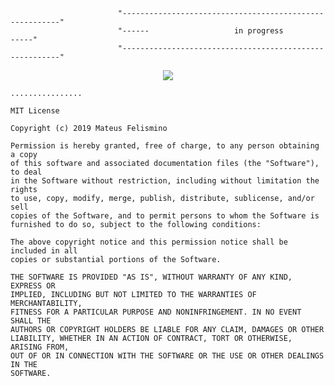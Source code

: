 
                            "--------------------------------------------------------"
                            "------                   in progress               -----"
                            "--------------------------------------------------------"
      
      

<p align="center">
  <img src = "https://i.stack.imgur.com/INdOQ.gif" align = "center" >
</p>



<!---
<p align="center">
  <img src = "https://loading.io/spinners/progress/lg.progress-bar-preloader.gif" align = "center" >
</p>
--->
```
................

MIT License

Copyright (c) 2019 Mateus Felismino

Permission is hereby granted, free of charge, to any person obtaining a copy
of this software and associated documentation files (the "Software"), to deal
in the Software without restriction, including without limitation the rights
to use, copy, modify, merge, publish, distribute, sublicense, and/or sell
copies of the Software, and to permit persons to whom the Software is
furnished to do so, subject to the following conditions:

The above copyright notice and this permission notice shall be included in all
copies or substantial portions of the Software.

THE SOFTWARE IS PROVIDED "AS IS", WITHOUT WARRANTY OF ANY KIND, EXPRESS OR
IMPLIED, INCLUDING BUT NOT LIMITED TO THE WARRANTIES OF MERCHANTABILITY,
FITNESS FOR A PARTICULAR PURPOSE AND NONINFRINGEMENT. IN NO EVENT SHALL THE
AUTHORS OR COPYRIGHT HOLDERS BE LIABLE FOR ANY CLAIM, DAMAGES OR OTHER
LIABILITY, WHETHER IN AN ACTION OF CONTRACT, TORT OR OTHERWISE, ARISING FROM,
OUT OF OR IN CONNECTION WITH THE SOFTWARE OR THE USE OR OTHER DEALINGS IN THE
SOFTWARE.
